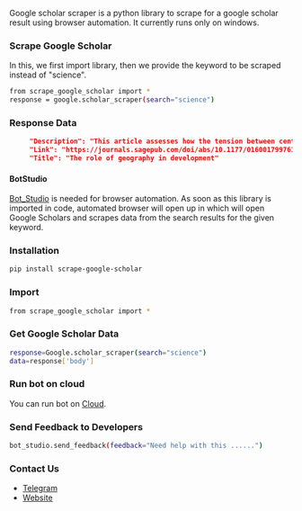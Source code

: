 Google scholar scraper is a python library to scrape for a google scholar result using browser automation. 
It currently runs only on windows.

### Scrape Google Scholar
In this, we first import library, then we provide the keyword to be scraped instead of "science".
```sh
from scrape_google_scholar import *
response = google.scholar_scraper(search="science")
```

### Response Data
```json
     "Description": "This article assesses how the tension between centripetal forces (such as forward and backward linkages in production and increasing …",
     "Link": "https://journals.sagepub.com/doi/abs/10.1177/016001799761012307",
     "Title": "The role of geography in development"
```

#### BotStudio
[Bot_Studio](https://pypi.org/project/bot_studio/) is needed for browser automation. As soon as this library is imported in code, automated browser will open up in which will open Google Scholars and scrapes data from the search results for the given keyword.


### Installation

```sh
pip install scrape-google-scholar
```

### Import
```sh
from scrape_google_scholar import *
```
###  Get Google Scholar Data
```sh
response=Google.scholar_scraper(search="science")
data=response['body']
```

### Run bot on cloud
You can run bot on [Cloud](https://datakund.com/products/google-scholar-search-results-scraper?_pos=1&_sid=4613753f2&_ss=r).

### Send Feedback to Developers
```sh
bot_studio.send_feedback(feedback="Need help with this ......")
```

### Contact Us
* [Telegram](https://t.me/datakund)
* [Website](https://datakund.com)

